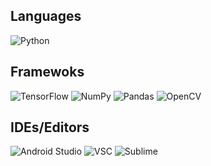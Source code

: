 <h2>Languages</h2>

<img  alt="Python"  src="https://img.shields.io/badge/python-3670A0?style=for-the-badge&logo=python&logoColor=ffdd54" />
  

<h2>Framewoks</h2>

<img  alt="TensorFlow"  src="https://img.shields.io/badge/TensorFlow-%23FF6F00.svg?style=for-the-badge&logo=TensorFlow&logoColor=white" /> <img  alt="NumPy"  src="https://img.shields.io/badge/numpy-%23013243.svg?style=for-the-badge&logo=numpy&logoColor=white" />
<img  alt="Pandas"  src="https://img.shields.io/badge/pandas-%23150458.svg?style=for-the-badge&logo=pandas&logoColor=white" />
<img  alt="OpenCV"  src="https://img.shields.io/badge/opencv-%23white.svg?style=for-the-badge&logo=opencv&logoColor=white" />
  

<h2>IDEs/Editors</h2>

<img  alt="Android Studio"  src="https://img.shields.io/badge/pycharm-143?style=for-the-badge&logo=pycharm&logoColor=black&color=black&labelColor=green" /> <img  alt="VSC"  src="https://img.shields.io/badge/Visual%20Studio%20Code-0078d7.svg?style=for-the-badge&logo=visual-studio-code&logoColor=white" />
<img  alt="Sublime"  src="https://img.shields.io/badge/sublime_text-%23575757.svg?style=for-the-badge&logo=sublime-text&logoColor=important" />
